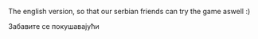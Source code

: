 The english version, so that our serbian friends can try the game aswell :)

Забавите се покушавајући
